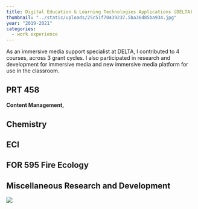 ```yaml
---
title: Digital Education & Learning Technologies Applications (DELTA)
thumbnail: "../static/uploads/25c51f70439237.5ba36d85ba934.jpg"
year: "2019-2021"
categories:
  - work experience
---
```


As an immersive media support specialist at DELTA, I contributed to 4 courses, across 3 grant cycles. I also participated in research and development for immersive media and new immersive media platform for use in the classroom.

## PRT 458

#### Content Management, 

## Chemistry

## ECI 

## FOR 595 Fire Ecology

## Miscellaneous Research and Development

![](/uploads/d1eb3270439237.5ba36d85ba378.jpg)
